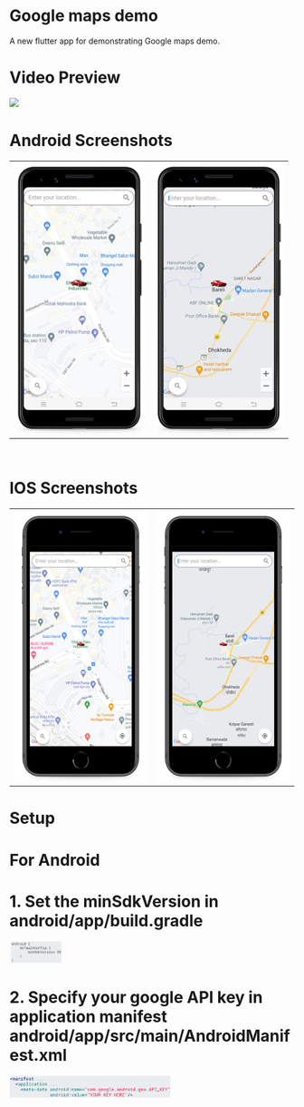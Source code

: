 # Google maps demo
A new flutter app for demonstrating Google maps demo.

# Video Preview
<img src="https://github.com/MarvelApps-Flutter/google_maps_demo/blob/master/screenshots/gif/demo.gif" height="480px"></td>

# Android Screenshots

<table>
  <tr>
    <td><img src="https://github.com/MarvelApps-Flutter/google_maps_demo/blob/master/screenshots/android/android1.png" height="480px"></td>
    <td><img src="https://github.com/MarvelApps-Flutter/google_maps_demo/blob/master/screenshots/android/android2.png" height="480px"></td>
  </tr>
 </table>
</br>

# IOS Screenshots

<table>
  <tr>
    <td><img src="https://github.com/MarvelApps-Flutter/google_maps_demo/blob/master/screenshots/ios/ios1.png" height="480px"></td>
    <td><img src="https://github.com/MarvelApps-Flutter/google_maps_demo/blob/master/screenshots/ios/ios2.png" height="480px"></td>
  </tr>
 </table>

 # Setup
 # For Android 
# 1. Set the <b> minSdkVersion </b> in <b> android/app/build.gradle </b>

<img src="https://github.com/MarvelApps-Flutter/google_maps_demo/blob/master/screenshots/android/build_gradle.png" height="40px">

# 2. Specify your google API key in application manifest <b> android/app/src/main/AndroidManifest.xml </b>

<img src="https://github.com/MarvelApps-Flutter/google_maps_demo/blob/master/screenshots/android/android_manifest.png" height="40px">